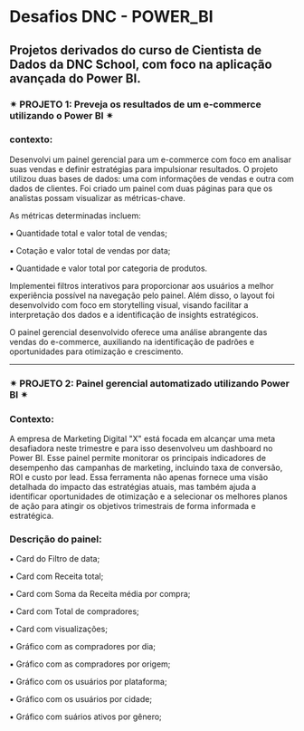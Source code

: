 # Desafios DNC - POWER_BI
## Projetos derivados do curso de Cientista de Dados da DNC School, com foco na aplicação avançada do Power BI.

### ✴<B1> PROJETO 1: Preveja os resultados de um e-commerce utilizando o Power BI <B1>✴

### contexto:

Desenvolvi um painel gerencial para um e-commerce com foco em analisar suas vendas e definir estratégias para impulsionar resultados. O projeto utilizou duas bases de dados: uma com informações de vendas e outra com dados de clientes. Foi criado um painel com duas páginas para que os analistas possam visualizar as métricas-chave.

As métricas determinadas incluem:

▪ Quantidade total e valor total de vendas;

▪ Cotação e valor total de vendas por data;

▪ Quantidade e valor total por categoria de produtos.

Implementei filtros interativos para proporcionar aos usuários a melhor experiência possível na navegação pelo painel. Além disso, o layout foi desenvolvido com foco em storytelling visual, visando facilitar a interpretação dos dados e a identificação de insights estratégicos.

O painel gerencial desenvolvido oferece uma análise abrangente das vendas do e-commerce, auxiliando na identificação de padrões e oportunidades para otimização e crescimento.
_____________________________________________________________________________________________________________________________________________________________________________________________

### ✴<B1> PROJETO 2: Painel gerencial automatizado utilizando Power BI  <B1>✴

### Contexto:

  A empresa de Marketing Digital "X" está focada em alcançar uma meta desafiadora neste trimestre e para isso desenvolveu um dashboard no Power BI. Esse painel permite monitorar os principais indicadores de desempenho das campanhas de marketing,       incluindo taxa de conversão, ROI e custo por lead. Essa ferramenta não apenas fornece uma visão detalhada do impacto das estratégias atuais, mas também ajuda a identificar oportunidades de otimização e a selecionar os melhores planos de ação para atingir os objetivos trimestrais de forma informada e estratégica.


### Descrição do painel:

  ▪ Card do Filtro de data;
  
  ▪ Card com Receita total;
  
  ▪ Card com Soma da Receita média por compra;
 
  ▪ Card com Total de compradores;
  
  ▪ Card com visualizações;
  
  ▪ Gráfico com as compradores por dia;
  
  ▪ Gráfico com as compradores por origem;
  
  ▪ Gráfico com os usuários por plataforma;
  
  ▪ Gráfico com os usuários por cidade;
  
  ▪ Gráfico com suários ativos por gênero;

